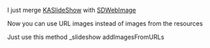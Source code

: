 I just merge [KASlideShow](https://github.com/kirualex/KASlideShow) with [SDWebImage](https://github.com/rs/SDWebImage)


Now you can use URL images instead of images from the resources 

Just use this method _slideshow addImagesFromURLs

